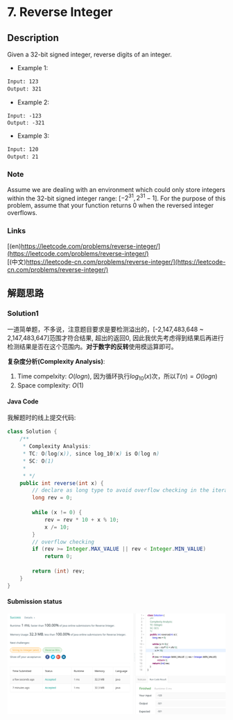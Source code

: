 # 7. Reverse Integer

## Description

Given a 32-bit signed integer, reverse digits of an integer.

- Example 1:
```txt
Input: 123
Output: 321
```
- Example 2:
```
Input: -123
Output: -321
```
- Example 3:
```txt
Input: 120
Output: 21
```

### Note
Assume we are dealing with an environment which could only store integers within the 32-bit signed integer range: [$−2^{31},  2^{31} − 1$]. For the purpose of this problem, assume that your function returns 0 when the reversed integer overflows.

### Links

[(en)https://leetcode.com/problems/reverse-integer/](https://leetcode.com/problems/reverse-integer/)
<br />
[(中文)https://leetcode-cn.com/problems/reverse-integer/](https://leetcode-cn.com/problems/reverse-integer/)

## 解题思路

### Solution1

一道简单题，不多说，注意题目要求是要检测溢出的，[-2,147,483,648 ~ 2,147,483,647]范围才符合结果, 超出的返回0, 因此我优先考虑得到结果后再进行检测结果是否在这个范围内。**对于数字的反转**使用模运算即可。

**复杂度分析(Complexity Analysis)**:
1. Time compelxity: $O(log n)$, 因为循环执行$log_{10}(x)$次，所以$T(n) = O(log n)$
2. Space complexity: $O(1)$


#### Java Code 

我解题时的线上提交代码:

```java
class Solution {
    /**
     * Complexity Analysis:
     * TC: O(log(x)), since log_10(x) is O(log n)
     * SC: O(1)
     *
     * */
    public int reverse(int x) {
        // declare as long type to avoid overflow checking in the iterations
        long rev = 0; 

        while (x != 0) {
            rev = rev * 10 + x % 10;
            x /= 10;
        }
        // overflow checking
        if (rev >= Integer.MAX_VALUE || rev < Integer.MIN_VALUE)
            return 0;

        return (int) rev;
    }
}
```

#### Submission status

![Reverse Integer](../../images/0007.reverse-integer.png)

